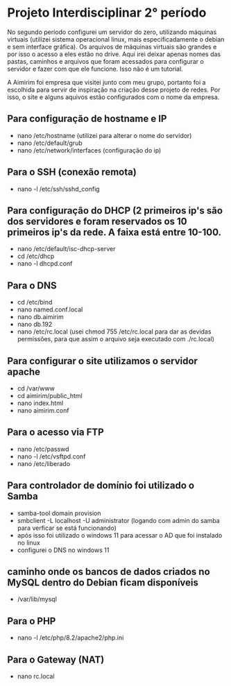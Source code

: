 # Projeto Interdisciplinar 2° período

No segundo período configurei um servidor do zero, utilizando máquinas virtuais (utilizei sistema operacional linux, mais especificadamente o debian e sem interface gráfica). Os arquivos de máquinas virtuais são grandes e por isso o acesso a eles estão no drive. Aqui irei deixar apenas nomes das pastas, caminhos e arquivos que foram acessados para configurar o servidor e fazer com que ele funcione. Isso não é um tutorial.

A Aimirim foi empresa que visitei junto com meu grupo, portanto foi a escolhida para servir de inspiração na criação desse projeto de redes. Por isso, o site e alguns aquivos estão configurados com o nome da empresa.

## Para configuração de hostname e IP

- nano /etc/hostname (utilizei para alterar o nome do servidor)
- nano /etc/default/grub
- nano /etc/network/interfaces (configuração do ip)

## Para o SSH (conexão remota)

- nano -l /etc/ssh/sshd_config

## Para configuração do DHCP (2 primeiros ip's são dos servidores e foram reservados os 10 primeiros ip's da rede. A faixa está entre 10-100.

- nano /etc/default/isc-dhcp-server
- cd /etc/dhcp
- nano -l dhcpd.conf

## Para o DNS

- cd /etc/bind
- nano named.conf.local
- nano db.aimirim
- nano db.192
- nano /etc/rc.local (usei chmod 755 /etc/rc.local para dar as devidas permissões, para que assim o arquivo seja executado com ./rc.local)

## Para configurar o site utilizamos o servidor apache

- cd /var/www
- cd aimirim/public_html
- nano index.html
- nano aimirim.conf

## Para o acesso via FTP

- nano /etc/passwd
- nano -l /etc/vsftpd.conf
- nano /etc/liberado

## Para controlador de domínio foi utilizado o Samba

- samba-tool domain provision
- smbclient -L localhost -U administrator (logando com admin do samba para verficar se está funcionando)
- após isso foi utilizado o windows 11 para acessar o AD que foi instalado no linux
- configurei o DNS no windows 11

## caminho onde os bancos de dados criados no MySQL dentro do Debian ficam disponíveis

- /var/lib/mysql

## Para o PHP

- nano -l /etc/php/8.2/apache2/php.ini

## Para o Gateway (NAT)

- nano rc.local
